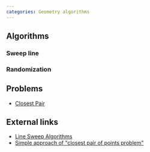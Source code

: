 ```yaml
---
categories: Geometry algorithms
---
```


## Algorithms

### Sweep line

### Randomization

## Problems
- [Closest Pair](https://open.kattis.com/problems/closestpair2)

## External links
- [Line Sweep Algorithms](https://www.topcoder.com/community/data-science/data-science-tutorials/line-sweep-algorithms/)
- [Simple approach of "closest pair of points problem"](https://www.youtube.com/watch?v=ytvyHB5SyBI)